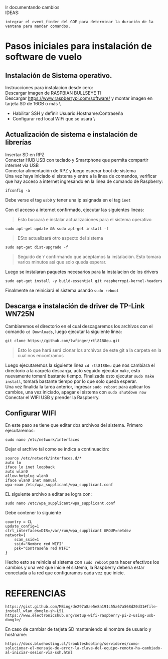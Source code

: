 Ir documentando cambios <n> \
IDEAS:
	
	integrar el event_finder del GOE para determinar la duración de la ventana para mandar comandos.
	
	
# Pasos iniciales para instalación de software de vuelo
## Instalación de Sistema operativo.

Instrucciones para instalacion desde cero: <n> \
Descargar imagen de RASPBIAN BULLSEYE 11 <n> \
Descargar https://www.raspberrypi.com/software/ y montar imagen en tarjeta SD de 16GB o más <n> \
- Habilitar SSH y definir Usuario:Hostname:Contraseña <n> 
- Configurar red local WiFi que se usará <n> \
	
## Actualización de sistema e instalación de librerías
	
Insertar SD en RPZ <n>\
Conectar HUB USB con teclado y Smartphone que permita compartir internet via USB <n>\
Conectar alimentación de RPZ y luego esperar boot de sistema <n>\
Una vez haya iniciado el sistema y entre a la linea de comandos, verificar que hay acceso a internet ingresando en la linea de comando de Raspberry:
	
	ifconfig -a

Debe verse el tag ```usb0``` y tener una ip asignada en el tag ```inet```  

Con el acceso a internet confirmado, ejecutar las siguientes lineas:
>Esto buscará e instalar actualizaciones para el sistema operativo
	
	sudo apt-get update && sudo apt-get install -f
	
> ESto actualizará otro aspecto del sistema
	
	sudo apt-get dist-upgrade -f
>Seguido de ```Y``` confirmando que aceptamos la instalación. Esto tomara varios minutos asi que solo queda esperar.
	
Luego se instalaran paquetes necesarios para la instalacion de los drivers
	
	sudo apt-get install -y build-essential git raspberrypi-kernel-headers

Finalmente se reiniciará el sistema usando ```sudo reboot```

	
## Descarga e instalación de driver de TP-Link WN725N  
Cambiaremos el directorio en el cual descagaremos los archivos con el comando ```cd Downloads```, luego ejecutar la siguiente linea:
	
	git clone https://github.com/lwfinger/rtl8188eu.git
	
>Esto lo que hará será clonar los archivos de este git a la carpeta en la cual nos encontramos
	
Luego ejecutaremos la siguiente linea ```cd rtl8188eu``` que nos cambiara el directorio a la carpeta descarga, acto seguido ejecutar ```make```, esto nuevamente tomará bastante tiempo. Finalizada esto ejecutar ```sudo make install```, tomará bastante tiempo por lo que solo queda esperar.  
Una vez finalida la tarea anterior, ingresar ```sudo reboot``` para aplicar los cambios, una vez iniciado, apagar el sistema con ```sudo shutdown now```
Conectar el WIFI USB y prender la Raspberry.

## Configurar WIFI
En este paso se tiene que editar dos archivos del sistema. Primero ejecutaremos:
		
	sudo nano /etc/network/interfaces
	
Dejar el archivo tal como se indica a continuación:
	
	source /etc/network/interfaces.d/*
	auto lo
	iface lo inet loopback
	auto wlan0
	allow-hotplug wlan0
	iface wlan0 inet manual
	wpa-roam /etc/wpa_supplicant/wpa_supplicant.conf
	
EL siguiente archivo a editar se logra con:
	
	sudo nano /etc/wpa_supplicant/wpa_supplicant.conf
	
Debe contener lo siguiente
	
	country = CL
	update_config=1
	ctrl_interfaces=DIR=/var/run/wpa_supplicant GROUP=netdev
	network={
		scan_ssid=1
		ssid="Nombre red WIFI"
		psk="Contraseña red WIFI"
	}
Hecho esto se reinicia el sistema con ```sudo reboot``` para hacer efectivos los cambios y una vez que inicie el sistema, la Raspberry debería estar conectada a la red que configuramos cada vez que inicie.
	
	
# REFERENCIAS
	https://gist.github.com/MBing/de297a8ae5e8a191c55a67a568d20d31#file-install_wlan_dongle-sh-L51
	https://www.electronicshub.org/setup-wifi-raspberry-pi-2-using-usb-dongle/
	
En caso de cambiar de tarjeta SD manteniendo el nombre de usuario y hostname:
	
	https://docs.bluehosting.cl/troubleshooting/servidores/como-solucionar-el-mensaje-de-error-la-clave-del-equipo-remoto-ha-cambiado-al-iniciar-sesion-via-ssh.html
	

